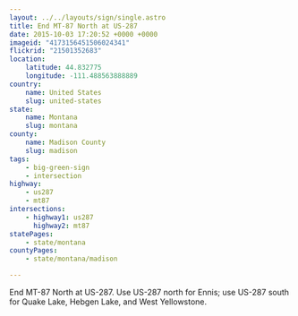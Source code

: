 ```yaml
---
layout: ../../layouts/sign/single.astro
title: End MT-87 North at US-287
date: 2015-10-03 17:20:52 +0000 +0000
imageid: "4173156451506024341"
flickrid: "21501352683"
location:
    latitude: 44.832775
    longitude: -111.488563888889
country:
    name: United States
    slug: united-states
state:
    name: Montana
    slug: montana
county:
    name: Madison County
    slug: madison
tags:
    - big-green-sign
    - intersection
highway:
    - us287
    - mt87
intersections:
    - highway1: us287
      highway2: mt87
statePages:
    - state/montana
countyPages:
    - state/montana/madison

---
```

End MT-87 North at US-287.  Use US-287 north for Ennis; use US-287 south for Quake Lake, Hebgen Lake, and West Yellowstone.